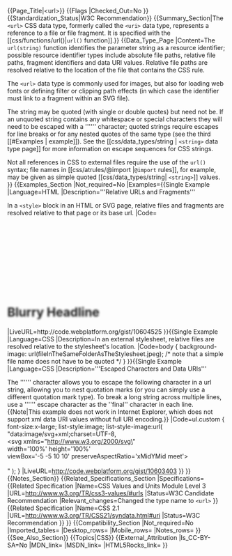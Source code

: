{{Page_Title|&lt;url&gt;}}
{{Flags
|Checked_Out=No
}}
{{Standardization_Status|W3C Recommendation}}
{{Summary_Section|The <code>&lt;url></code> CSS data type, formerly called the <code>&lt;uri></code> data type, represents a reference to a file or file fragment.  It is specified with the [[css/functions/url()|<code>url()</code> function]].}}
{{Data_Type_Page
|Content=The <code>url(string)</code> function identifies the parameter string as a resource identifier; possible resource identifier types include absolute file paths, relative file paths, fragment identifiers and data URI values.   Relative file paths are resolved relative to the location of the file that contains the CSS rule.

The <code>&lt;url></code> data type is commonly used for images, but also for loading web fonts or defining filter or clipping path effects (in which case the identifier must link to a fragment within an SVG file).

The string may be quoted (with single or double quotes) but need not be.  If an unquoted string contains any whitespace or special characters they will need to be escaped with a '''\''' character; quoted strings require escapes for line breaks or for any nested quotes of the same type (see the third [[#Examples | example]]).  See the [[css/data_types/string | <code>&lt;string></code> data type page]] for more information on escape sequences for CSS strings. 

Not all references in CSS to external files require the use of the <code>url()</code> syntax; file names in [[css/atrules/@import |<code>@import</code> rules]], for example, may be given as simple quoted [[css/data_types/string| <code>&lt;string></code>]] values.
}}
{{Examples_Section
|Not_required=No
|Examples={{Single Example
|Language=HTML
|Description='''Relative URLs and Fragments'''

In a <code>&lt;style></code> block in an HTML or SVG page, relative files and fragments are resolved relative to that page or its base url.
|Code=<html>
<head>
   <style>
       body {
           background-image: url("fileInTheSameFolderAsThisPage.jpeg");
       }
       .blurry {
           filter: url("#blurFilter");
       }
   </style>
</head>
<body>
  <svg>
    <defs>
       <filter id="blurFilter">
          <feGaussianBlur stdDeviation="2"/>
       </filter>
    </defs>
  </svg>

  <h1 class="blurry">Blurry Headline</h1>

</body>
</html>
|LiveURL=http://code.webplatform.org/gist/10604525
}}{{Single Example
|Language=CSS
|Description=In an external stylesheet, relative files are resolved relative to the stylesheet's location.
|Code=body {
           background-image: url(fileInTheSameFolderAsTheStylesheet.jpeg);
    /* note that a simple file name does not have to be quoted */
}
}}{{Single Example
|Language=CSS
|Description='''Escaped Characters and Data URIs'''

The '''\''' character allows you to escape the following character in a url string, allowing you to nest quotation marks (or you can simply use a different quotation mark type).  To break a long string across multiple lines,  use a '''\''' escape character as the ''final'' character in each line.
{{Note|This example does not work in Internet Explorer, which does not support xml data URI values without full URI encoding.}}
|Code=ul.custom {
  font-size:x-large;
  list-style:image;
  list-style-image:url(
    "data:image/svg+xml;charset=UTF-8,\
    <svg xmlns=\"http://www.w3.org/2000/svg\" \
      width='100%' height='100%' \
      viewBox='-5 -5 10 10' preserveAspectRatio='xMidYMid meet'>\
        <circle r='4' fill='blue' stroke='green' stroke-width='2'/>\
    </svg>"
  );
}
|LiveURL=http://code.webplatform.org/gist/10603403
}}
}}
{{Notes_Section}}
{{Related_Specifications_Section
|Specifications={{Related Specification
|Name=CSS Values and Units Module Level 3
|URL=http://www.w3.org/TR/css3-values/#urls
|Status=W3C Candidate Recommendation
|Relevant_changes=Changed the type name to <code>&lt;url></code>
}}{{Related Specification
|Name=CSS 2.1
|URL=http://www.w3.org/TR/CSS21/syndata.html#uri
|Status=W3C Recommendation
}}
}}
{{Compatibility_Section
|Not_required=No
|Imported_tables=
|Desktop_rows=
|Mobile_rows=
|Notes_rows=
}}
{{See_Also_Section}}
{{Topics|CSS}}
{{External_Attribution
|Is_CC-BY-SA=No
|MDN_link=
|MSDN_link=
|HTML5Rocks_link=
}}